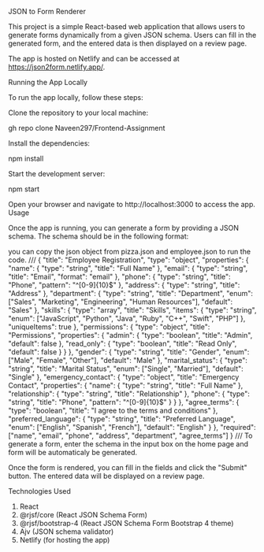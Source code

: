 JSON to Form Renderer

This project is a simple React-based web application that allows users to generate forms dynamically from a given JSON schema. Users can fill in the generated form, and the entered data is then displayed on a review page.

The app is hosted on Netlify and can be accessed at https://json2form.netlify.app/.

Running the App Locally

To run the app locally, follow these steps:

Clone the repository to your local machine:

gh repo clone Naveen297/Frontend-Assignment

Install the dependencies:

npm install

Start the development server:

npm start

Open your browser and navigate to http://localhost:3000 to access the app.
Usage

Once the app is running, you can generate a form by providing a JSON schema. The schema should be in the following format:

you can copy the json object from pizza.json and employee.json to run the code.
///
{
  "title": "Employee Registration",
  "type": "object",
  "properties": {
    "name": {
      "type": "string",
      "title": "Full Name"
    },
    "email": {
      "type": "string",
      "title": "Email",
      "format": "email"
    },
    "phone": {
      "type": "string",
      "title": "Phone",
      "pattern": "^[0-9]{10}$"
    },
    "address": {
      "type": "string",
      "title": "Address"
    },
    "department": {
      "type": "string",
      "title": "Department",
      "enum": ["Sales", "Marketing", "Engineering", "Human Resources"],
      "default": "Sales"
    },
    "skills": {
      "type": "array",
      "title": "Skills",
      "items": {
        "type": "string",
        "enum": ["JavaScript", "Python", "Java", "Ruby", "C++", "Swift", "PHP"]
      },
      "uniqueItems": true
    },
    "permissions": {
      "type": "object",
      "title": "Permissions",
      "properties": {
        "admin": {
          "type": "boolean",
          "title": "Admin",
          "default": false
        },
        "read_only": {
          "type": "boolean",
          "title": "Read Only",
          "default": false
        }
      }
    },
    "gender": {
      "type": "string",
      "title": "Gender",
      "enum": ["Male", "Female", "Other"],
      "default": "Male"
    },
    "marital_status": {
      "type": "string",
      "title": "Marital Status",
      "enum": ["Single", "Married"],
      "default": "Single"
    },
    "emergency_contact": {
      "type": "object",
      "title": "Emergency Contact",
      "properties": {
        "name": {
          "type": "string",
          "title": "Full Name"
        },
        "relationship": {
          "type": "string",
          "title": "Relationship"
        },
        "phone": {
          "type": "string",
          "title": "Phone",
          "pattern": "^[0-9]{10}$"
        }
      }
    },
    "agree_terms": {
      "type": "boolean",
      "title": "I agree to the terms and conditions"
    },
    "preferred_language": {
      "type": "string",
      "title": "Preferred Language",
      "enum": ["English", "Spanish", "French"],
      "default": "English"
    }
  },
  "required": ["name", "email", "phone", "address", "department", "agree_terms"]
}
///
To generate a form, enter the schema in the input box on the home page and form will be automaticaly be generated.

Once the form is rendered, you can fill in the fields and click the "Submit" button. The entered data will be displayed on a review page.

Technologies Used

1. React
2. @rjsf/core (React JSON Schema Form)
3. @rjsf/bootstrap-4 (React JSON Schema Form Bootstrap 4 theme)
4. Ajv (JSON schema validator)
5. Netlify (for hosting the app)

